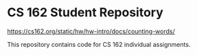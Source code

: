CS 162 Student Repository
=========================

https://cs162.org/static/hw/hw-intro/docs/counting-words/

This repository contains code for CS 162 individual assignments.
